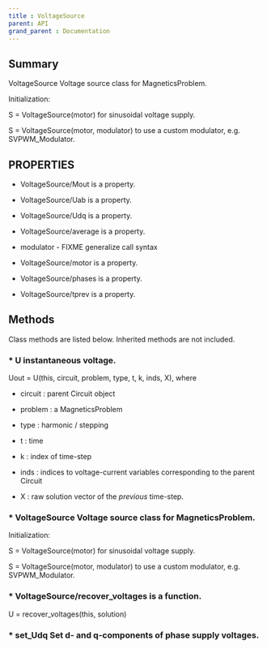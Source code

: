 ```yaml
---
title : VoltageSource
parent: API
grand_parent : Documentation
---
```

## Summary
VoltageSource Voltage source class for MagneticsProblem.

Initialization:

S = VoltageSource(motor) for sinusoidal voltage supply.

S = VoltageSource(motor, modulator) to use a custom modulator,
e.g. SVPWM_Modulator.
## PROPERTIES
* VoltageSource/Mout is a property.

* VoltageSource/Uab is a property.

* VoltageSource/Udq is a property.

* VoltageSource/average is a property.

* modulator - FIXME generalize call syntax

* VoltageSource/motor is a property.

* VoltageSource/phases is a property.

* VoltageSource/tprev is a property.

## Methods
Class methods are listed below. Inherited methods are not included.
### * U instantaneous voltage.

Uout = U(this, circuit, problem, type, t, k, inds, X), where

* circuit : parent Circuit object

* problem : a MagneticsProblem

* type : harmonic / stepping

* t : time

* k : index of time-step

* inds : indices to voltage-current variables corresponding
to the parent Circuit

* X : raw solution vector of the *previous* time-step.

### * VoltageSource Voltage source class for MagneticsProblem.

Initialization:

S = VoltageSource(motor) for sinusoidal voltage supply.

S = VoltageSource(motor, modulator) to use a custom modulator,
e.g. SVPWM_Modulator.

### * VoltageSource/recover_voltages is a function.
U = recover_voltages(this, solution)

### * set_Udq Set d- and q-components of phase supply voltages.

